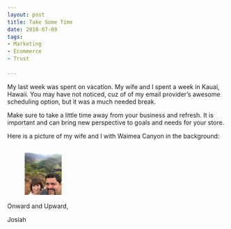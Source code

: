 ```yaml
---
layout: post
title: Take Some Time
date: 2018-07-09
tags:
- Marketing
- Ecommerce 
- Trust

---
```


<p>My last week was spent on vacation. My wife and I spent a week in Kauai, Hawaii. You may have not noticed, cuz of of my email provider’s awesome scheduling option, but it was a much needed break. </p>

<p>Make sure to take a little time away from your business and refresh. It is important and can bring new perspective to goals and needs for your store. </p>

<p>Here is a picture of my wife and I with Waimea Canyon in the background: </p>

<figure><img src="/public/images/hawaii-selfie.jpg" style="width: 20%;"></figure>

<p>Onward and Upward, </p>

<p>Josiah</p>


